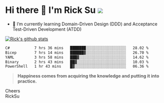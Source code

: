 # Hi there 👋 I'm Rick Su ![](https://komarev.com/ghpvc/?username=ricksu978)
<!--
**ricksu978/ricksu978** is a ✨ _special_ ✨ repository because its `README.md` (this file) appears on your GitHub profile.

Here are some ideas to get you started:

- 🔭 I’m currently working on ...
-->
- 🌱 I’m currently learning Domain-Driven Design (DDD) and Acceptance Test-Driven Development (ATDD)
<!--
- 👯 I’m looking to collaborate on ...
- 🤔 I’m looking for help with ...
- 💬 Ask me about ...
- 📫 How to reach me: ...
- 😄 Pronouns: ...
- ⚡ Fun fact: ...
-->
[![Rick's github stats](https://github-readme-stats.vercel.app/api?username=ricksu978&theme=dark)](https://github.com/ricksu978/ricksu978)

<!--START_SECTION:waka-->

```txt
C#           7 hrs 36 mins   ███████░░░░░░░░░░░░░░░░░░   28.02 %
Bicep        7 hrs 14 mins   ██████▓░░░░░░░░░░░░░░░░░░   26.70 %
YAML         3 hrs 58 mins   ███▓░░░░░░░░░░░░░░░░░░░░░   14.62 %
Binary       2 hrs 43 mins   ██▓░░░░░░░░░░░░░░░░░░░░░░   10.03 %
PowerShell   1 hr 43 mins    █▓░░░░░░░░░░░░░░░░░░░░░░░   06.36 %
```

<!--END_SECTION:waka-->

> **Happiness comes from acquiring the knowledge and putting it into practice.**

Cheers  
RickSu 
